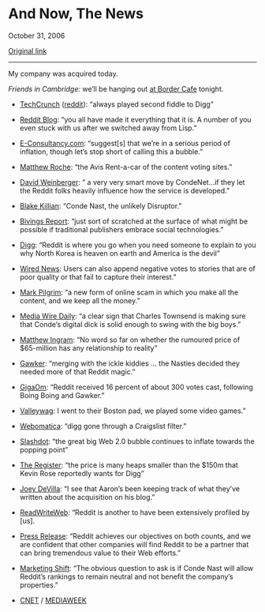 And Now, The News
=================

October 31, 2006

[Original link](http://www.aaronsw.com/weblog/bignews)

* * * * *

My company was acquired today.

*Friends in Cambridge:* we’ll be hanging out [at Border
Cafe](http://www.bordercafe.com/cambridge.html) tonight.

-   [TechCrunch](http://www.techcrunch.com/2006/10/31/breaking-news-conde-nastwired-acquires-reddit/)
    ([reddit](http://reddit.com/info/olu8/comments)): “always played
    second fiddle to Digg”

-   [Reddit Blog](http://reddit.com/blog/trickortreat): “you all have
    made it everything that it is. A number of you even stuck with us
    after we switched away from Lisp.”

-   [E-Consultancy.com](http://www.e-consultancy.com/news-blog/362018/reddit-acquired-by-conde-nast-to-join-wired-digital.html):
    “suggest[s] that we’re in a serious period of inflation, though
    let’s stop short of calling this a bubble.”

-   [Matthew
    Roche](http://www.landingpageoptimization.com/2006/10/the_medium_is_t.html):
    “the Avis Rent-a-car of the content voting sites.”

-   [David
    Weinberger](http://www.hyperorg.com/blogger/mtarchive/reddit_acquired.html):
    ” a very very smart move by CondeNet…if they let the Reddit folks
    heavily influence how the service is developed.”

-   [Blake
    Killian](http://www.voodooventures.com/2006/10/31/conde-nast-buys-redditcom-but-have-you-seen-lipstickcom/):
    “Conde Nast, the unlikely Disruptor.”

-   [Bivings
    Report](http://www.bivingsreport.com/2006/cond-nast-buys-reddit/):
    “just sort of scratched at the surface of what might be possible if
    traditional publishers embrace social technologies.”

-   [Digg](http://www.digg.com/tech_news/Breaking_News_Reddit_has_been_acquired):
    “Reddit is where you go when you need someone to explain to you why
    North Korea is heaven on earth and America is the devil”

-   [Wired
    News](http://www.wired.com/news/technology/internet/0,72038-0.html?tw=wn_index_5):
    Users can also append negative votes to stories that are of poor
    quality or that fail to capture their interest.”

-   [Mark Pilgrim](http://diveintomark.org/archives/2006/10/31/ugc): “a
    new form of online scam in which you make all the content, and we
    keep all the money.”

-   [Media Wire
    Daily](http://www.mediawiredaily.com/2006/10/creddit-condenast-reportedly-snapping.html):
    “a clear sign that Charles Townsend is making sure that Conde’s
    digital dick is solid enough to swing with the big boys.”

-   [Matthew
    Ingram](http://www.mathewingram.com/work/2006/10/31/reddit-gets-to-digg-ify-conde-nast/):
    “No word so far on whether the rumoured price of \$65-million has
    any relationship to reality”

-   [Gawker](http://www.gawker.com/news/reddit/conde-nast-buys-reddit-211371.php):
    “merging with the ickle kiddies … the Nasties decided they needed
    more of that Reddit magic.”

-   [GigaOm](http://gigaom.com/2006/10/31/wired-buys-reddit-extended-version/):
    “Reddit received 16 percent of about 300 votes cast, following Boing
    Boing and Gawker.”

-   [Valleywag](http://www.valleywag.com/tech/reddit/behind-the-deal-volume-iii-wired-buys-reddit-211400.php):
    I went to their Boston pad, we played some video games.”

-   [Webomatica](http://www.webomatica.com/wordpress/2006/10/31/reddit-acquired/):
    “digg gone through a Craigslist filter.”

-   [Slashdot](http://slashdot.org/articles/06/10/31/1910231.shtml):
    “the great big Web 2.0 bubble continues to inflate towards the
    popping point”

-   [The
    Register](http://www.theregister.co.uk/2006/10/31/wired_buys_reddit/):
    “the price is many heaps smaller than the \$150m that Kevin Rose
    reportedly wants for Digg”

-   [Joey
    DeVilla](http://www.globalnerdy.com/blog/_archives/2006/10/31/2463082.html):
    “I see that Aaron’s been keeping track of what they’ve written about
    the acquisition on his blog.”

-   [ReadWriteWeb](http://www.readwriteweb.com/archives/wired_acquires_reddit.php):
    “Reddit is another to have been extensively profiled by [us].

-   [Press
    Release](http://biz.yahoo.com/bw/061031/20061031005974.html?.v=1):
    “Reddit achieves our objectives on both counts, and we are confident
    that other companies will find Reddit to be a partner that can bring
    tremendous value to their Web efforts.”

-   [Marketing
    Shift](http://www.marketingshift.com/2006/10/wired-bookmarks-reddit.cfm):
    “The obvious question to ask is if Conde Nast will allow Reddit’s
    rankings to remain neutral and not benefit the company’s
    properties.”

-   [CNET](http://news.com.com/2061-10802_3-6131232.html) /
    [MEDIAWEEK](http://www.mediaweek.com/mw/news/interactive/article_display.jsp?vnu_content_id=1003319448)


